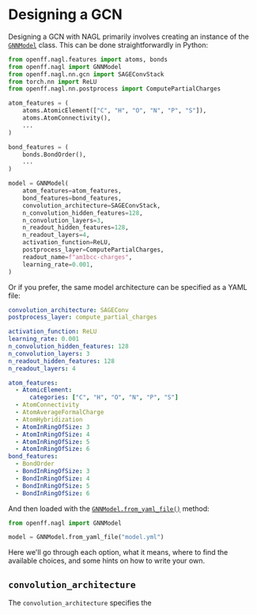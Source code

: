 # Designing a GCN

Designing a GCN with NAGL primarily involves creating an instance of the [`GNNModel`] class. This can be done straightforwardly in Python:

```python
from openff.nagl.features import atoms, bonds
from openff.nagl import GNNModel
from openff.nagl.nn.gcn import SAGEConvStack
from torch.nn import ReLU
from openff.nagl.nn.postprocess import ComputePartialCharges

atom_features = (
    atoms.AtomicElement(["C", "H", "O", "N", "P", "S"]),
    atoms.AtomConnectivity(),
    ...
)

bond_features = (
    bonds.BondOrder(),
    ...
)

model = GNNModel(
    atom_features=atom_features,
    bond_features=bond_features,
    convolution_architecture=SAGEConvStack,
    n_convolution_hidden_features=128,
    n_convolution_layers=3,
    n_readout_hidden_features=128,
    n_readout_layers=4,
    activation_function=ReLU,
    postprocess_layer=ComputePartialCharges,
    readout_name=f"am1bcc-charges",
    learning_rate=0.001,
)
```

Or if you prefer, the same model architecture can be specified as a YAML file:

```yaml
convolution_architecture: SAGEConv
postprocess_layer: compute_partial_charges

activation_function: ReLU
learning_rate: 0.001
n_convolution_hidden_features: 128
n_convolution_layers: 3
n_readout_hidden_features: 128
n_readout_layers: 4

atom_features:
  - AtomicElement:
      categories: ["C", "H", "O", "N", "P", "S"]
  - AtomConnectivity
  - AtomAverageFormalCharge
  - AtomHybridization
  - AtomInRingOfSize: 3
  - AtomInRingOfSize: 4
  - AtomInRingOfSize: 5
  - AtomInRingOfSize: 6
bond_features:
  - BondOrder
  - BondInRingOfSize: 3
  - BondInRingOfSize: 4
  - BondInRingOfSize: 5
  - BondInRingOfSize: 6

```

And then loaded with the [`GNNModel.from_yaml_file()`] method:

```python
from openff.nagl import GNNModel

model = GNNModel.from_yaml_file("model.yml")
```

Here we'll go through each option, what it means, where to find the available choices, and some hints on how to write your own.

[`GNNModel`]: openff.nagl.GNNModel
[`GNNModel.from_yaml_file()`]: openff.nagl.GNNModel.from_yaml_file 

## `convolution_architecture`

The `convolution_architecture` specifies the 